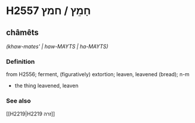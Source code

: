 # H2557 חָמֵץ / חמץ

## châmêts

_(khaw-mates' | haw-MAYTS | ha-MAYTS)_

### Definition

from H2556; ferment, (figuratively) extortion; leaven, leavened (bread); n-m

- the thing leavened, leaven

### See also

[[H2219|H2219 זרה]]
